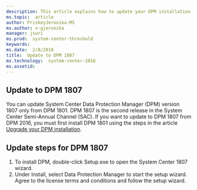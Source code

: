 ```yaml
---
description: This article explains how to update your DPM installation to version 1807.
ms.topic:  article
author: PriskeyJeronika-MS
ms.author: v-gjeronika
manager: jsuri
ms.prod:  system-center-threshold
keywords:
ms.date:  2/8/2018
title:  Update to DPM 1807
ms.technology:  system-center-2016
ms.assetid:
---
```


## Update to DPM 1807

You can update System Center Data Protection Manager (DPM) version 1807 only from DPM 1801. DPM 1807 is the second release in the System Center Semi-Annual Channel (SAC). If you want to update to DPM 1807 from DPM 2016, you must first install DPM 1801 using the steps in the article [Upgrade your DPM installation](../dpm/upgrade-dpm.md).


## Update steps for DPM 1807

1. To install DPM, double-click Setup.exe to open the System Center 1807 wizard.
2. Under Install, select Data Protection Manager to start the setup wizard. Agree to the license terms and conditions and follow the setup wizard.
